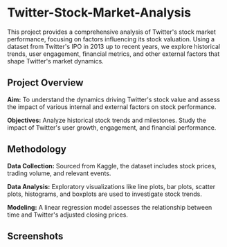 # Twitter-Stock-Market-Analysis
This project provides a comprehensive analysis of Twitter's stock market performance, focusing on factors influencing its stock valuation. Using a dataset from Twitter's IPO in 2013 up to recent years, we explore historical trends, user engagement, financial metrics, and other external factors that shape Twitter's market dynamics.

## Project Overview
**Aim:** To understand the dynamics driving Twitter's stock value and assess the impact of various internal and external factors on stock performance.


**Objectives:**
Analyze historical stock trends and milestones.
Study the impact of Twitter's user growth, engagement, and financial performance.

## Methodology
**Data Collection:** Sourced from Kaggle, the dataset includes stock prices, trading volume, and relevant events.

**Data Analysis:** Exploratory visualizations like line plots, bar plots, scatter plots, histograms, and boxplots are used to investigate stock trends.

**Modeling:** A linear regression model assesses the relationship between time and Twitter's adjusted closing prices.

## Screenshots


